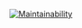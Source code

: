 [![Maintainability](https://api.codeclimate.com/v1/badges/255061efb44d9f278f9f/maintainability)](https://codeclimate.com/github/senpaisqrt2/Methodology/maintainability)
